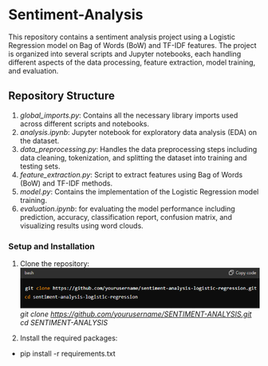 # Sentiment-Analysis

This repository contains a sentiment analysis project using a Logistic Regression model on Bag of Words (BoW) and TF-IDF features. The project is organized into several scripts and Jupyter notebooks, each handling different aspects of the data processing, feature extraction, model training, and evaluation.

## Repository Structure
1. *global_imports.py*: Contains all the necessary library imports used across different scripts and notebooks.
2. *analysis.ipynb*: Jupyter notebook for exploratory data analysis (EDA) on the dataset.
3. *data_preprocessing.py*: Handles the data preprocessing steps including data cleaning, tokenization, and splitting the dataset into training and testing sets.
4. *feature_extraction.py*: Script to extract features using Bag of Words (BoW) and TF-IDF methods.
5. *model.py*: Contains the implementation of the Logistic Regression model training.
6. *evaluation.ipynb*: for evaluating the model performance including prediction, accuracy, classification report, confusion matrix, and visualizing results using word clouds.

### Setup and Installation

1. Clone the repository:
![alt text](image.png)
*git clone https://github.com/yourusername/SENTIMENT-ANALYSIS.git*
*cd SENTIMENT-ANALYSIS*


2. Install the required packages:

- pip install -r requirements.txt










